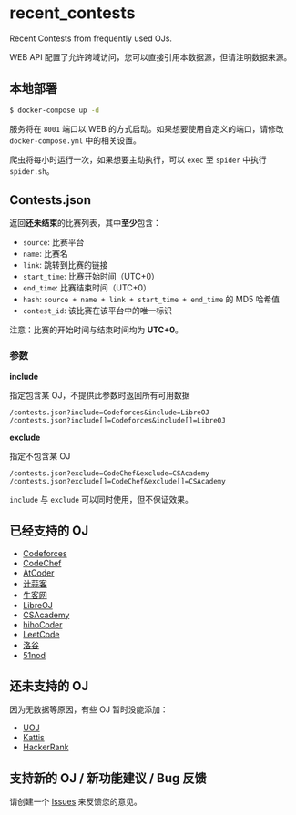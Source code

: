 # recent_contests

Recent Contests from frequently used OJs.

WEB API 配置了允许跨域访问，您可以直接引用本数据源，但请注明数据来源。

## 本地部署

```bash
$ docker-compose up -d
```

服务将在 `8001` 端口以 WEB 的方式启动。如果想要使用自定义的端口，请修改 `docker-compose.yml` 中的相关设置。

爬虫将每小时运行一次，如果想要主动执行，可以 `exec` 至 `spider` 中执行 `spider.sh`。

## Contests.json

返回**还未结束**的比赛列表，其中**至少**包含：

- `source`: 比赛平台
- `name`: 比赛名
- `link`: 跳转到比赛的链接
- `start_time`: 比赛开始时间（UTC+0）
- `end_time`: 比赛结束时间（UTC+0）
- `hash`: `source + name + link + start_time + end_time` 的 MD5 哈希值
- `contest_id`: 该比赛在该平台中的唯一标识

注意：比赛的开始时间与结束时间均为 **UTC+0**。

### 参数

**include**

指定包含某 OJ，不提供此参数时返回所有可用数据

```
/contests.json?include=Codeforces&include=LibreOJ
/contests.json?include[]=Codeforces&include[]=LibreOJ
```

**exclude**

指定不包含某 OJ

```
/contests.json?exclude=CodeChef&exclude=CSAcademy
/contests.json?exclude[]=CodeChef&exclude[]=CSAcademy
```

`include` 与 `exclude` 可以同时使用，但不保证效果。

## 已经支持的 OJ

- [Codeforces](https://codeforces.com/)
- [CodeChef](https://www.codechef.com/)
- [AtCoder](https://atcoder.jp/)
- [计蒜客](https://www.jisuanke.com/)
- [牛客网](https://www.nowcoder.com/)
- [LibreOJ](https://loj.ac/)
- [CSAcademy](https://csacademy.com/)
- [hihoCoder](https://hihocoder.com/)
- [LeetCode](https://leetcode.com/)
- [洛谷](https://www.luogu.org/)
- [51nod](https://www.51nod.com/)

## 还未支持的 OJ

因为无数据等原因，有些 OJ 暂时没能添加：

- [UOJ](http://uoj.ac/)
- [Kattis](https://open.kattis.com/)
- [HackerRank](https://www.hackerrank.com)

## 支持新的 OJ / 新功能建议 / Bug 反馈

请创建一个 [Issues](https://github.com/MeiK2333/recent_contests/issues) 来反馈您的意见。
